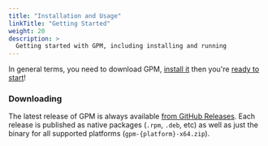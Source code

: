 ```yaml
---
title: "Installation and Usage"
linkTitle: "Getting Started"
weight: 20
description: >
  Getting started with GPM, including installing and running
---
```


In general terms, you need to download GPM, [install it](/docs/getting-started/installation) then you're [ready to start](/docs/getting-started/usage)!

### Downloading

The latest release of GPM is always available [from GitHub Releases](https://github.com/agc93/git-profile-manager/releases). Each release is published as native packages (`.rpm`, `.deb`, etc) as well as just the binary for all supported platforms (`gpm-{platform}-x64.zip`).